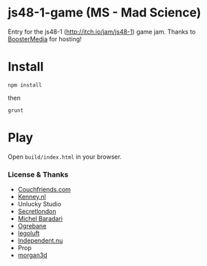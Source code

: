 # js48-1-game (MS - Mad Science)
Entry for the js48-1 (http://itch.io/jam/js48-1) game jam. Thanks to [BoosterMedia](http://www.boostermedia.com/) for hosting!

# Install
`npm install`

then

`grunt`

# Play
Open `build/index.html` in your browser.

### License & Thanks
* [Couchfriends.com](http://www.couchfriends.com)
* [Kenney.nl](http://www.kenney.nl)
* Unlucky Studio
* [Secretlondon](http://commons.wikimedia.org/wiki/User:Secretlondon)
* [Michel Baradari](http://apollo-music.de/)
* [Ogrebane](http://opengameart.org/users/ogrebane)
* [legoluft](http://www.legoluft.de/)
* [Independent.nu](http://www.johannespinter.com/inu/ljudbank.htm)
* Prop
* [morgan3d](http://opengameart.org/users/morgan3d)